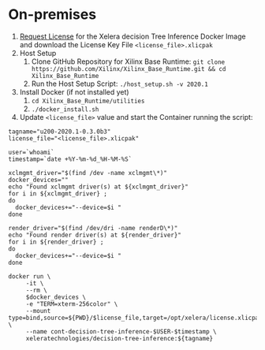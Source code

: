 # On-premises


1. [Request License](https://xelera.io/product/demo-license-requests) for the Xelera decision Tree Inference Docker Image and download the License Key File `<license_file>.xlicpak`
2. Host Setup
    1. Clone GitHub Repository for Xilinx Base Runtime: `git clone https://github.com/Xilinx/Xilinx_Base_Runtime.git && cd Xilinx_Base_Runtime`
    2. Run the Host Setup Script: `./host_setup.sh -v 2020.1`
3. Install Docker (if not installed yet)
    1. `cd Xilinx_Base_Runtime/utilities`
    2. `./docker_install.sh`
4. Update `<license_file>` value and start the Container running the script:

```
tagname="u200-2020.1-0.3.0b3"
license_file="<license_file>.xlicpak"

user=`whoami`
timestamp=`date +%Y-%m-%d_%H-%M-%S`

xclmgmt_driver="$(find /dev -name xclmgmt\*)"
docker_devices=""
echo "Found xclmgmt driver(s) at ${xclmgmt_driver}"
for i in ${xclmgmt_driver} ;
do
  docker_devices+="--device=$i "
done

render_driver="$(find /dev/dri -name renderD\*)"
echo "Found render driver(s) at ${render_driver}"
for i in ${render_driver} ;
do
  docker_devices+="--device=$i "
done

docker run \
     -it \
     --rm \
     $docker_devices \
     -e "TERM=xterm-256color" \
     --mount type=bind,source=${PWD}/$license_file,target=/opt/xelera/license.xlicpak,readonly \
     --name cont-decision-tree-inference-$USER-$timestamp \
     xeleratechnologies/decision-tree-inference:${tagname} 
```
